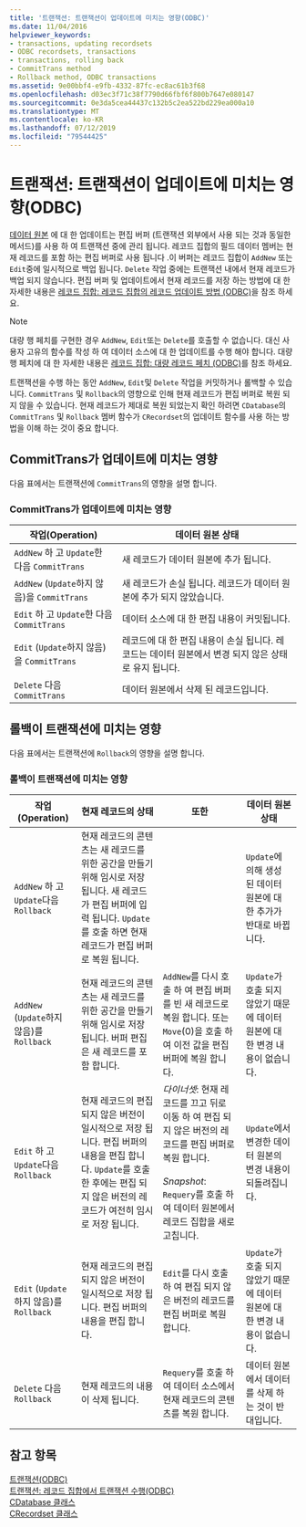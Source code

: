 ```yaml
---
title: '트랜잭션: 트랜잭션이 업데이트에 미치는 영향(ODBC)'
ms.date: 11/04/2016
helpviewer_keywords:
- transactions, updating recordsets
- ODBC recordsets, transactions
- transactions, rolling back
- CommitTrans method
- Rollback method, ODBC transactions
ms.assetid: 9e00bbf4-e9fb-4332-87fc-ec8ac61b3f68
ms.openlocfilehash: d03ec3f71c38f7790d66fbf6f800b7647e080147
ms.sourcegitcommit: 0e3da5cea44437c132b5c2ea522bd229ea000a10
ms.translationtype: MT
ms.contentlocale: ko-KR
ms.lasthandoff: 07/12/2019
ms.locfileid: "79544425"
---
```

# <a name="transaction-how-transactions-affect-updates-odbc"></a>트랜잭션: 트랜잭션이 업데이트에 미치는 영향(ODBC)

[데이터 원본](../../data/odbc/data-source-odbc.md) 에 대 한 업데이트는 편집 버퍼 (트랜잭션 외부에서 사용 되는 것과 동일한 메서드)를 사용 하 여 트랜잭션 중에 관리 됩니다. 레코드 집합의 필드 데이터 멤버는 현재 레코드를 포함 하는 편집 버퍼로 사용 됩니다 .이 버퍼는 레코드 집합이 `AddNew` 또는 `Edit`중에 일시적으로 백업 됩니다. `Delete` 작업 중에는 트랜잭션 내에서 현재 레코드가 백업 되지 않습니다. 편집 버퍼 및 업데이트에서 현재 레코드를 저장 하는 방법에 대 한 자세한 내용은 [레코드 집합: 레코드 집합의 레코드 업데이트 방법 (ODBC)](../../data/odbc/recordset-how-recordsets-update-records-odbc.md)을 참조 하세요.

> [!NOTE]
>  대량 행 페치를 구현한 경우 `AddNew`, `Edit`또는 `Delete`를 호출할 수 없습니다. 대신 사용자 고유의 함수를 작성 하 여 데이터 소스에 대 한 업데이트를 수행 해야 합니다. 대량 행 페치에 대 한 자세한 내용은 [레코드 집합: 대량 레코드 페치 (ODBC)](../../data/odbc/recordset-fetching-records-in-bulk-odbc.md)를 참조 하세요.

트랜잭션을 수행 하는 동안 `AddNew`, `Edit`및 `Delete` 작업을 커밋하거나 롤백할 수 있습니다. `CommitTrans` 및 `Rollback`의 영향으로 인해 현재 레코드가 편집 버퍼로 복원 되지 않을 수 있습니다. 현재 레코드가 제대로 복원 되었는지 확인 하려면 `CDatabase`의 `CommitTrans` 및 `Rollback` 멤버 함수가 `CRecordset`의 업데이트 함수를 사용 하는 방법을 이해 하는 것이 중요 합니다.

##  <a name="how-committrans-affects-updates"></a><a name="_core_how_committrans_affects_updates"></a>CommitTrans가 업데이트에 미치는 영향

다음 표에서는 트랜잭션에 `CommitTrans`의 영향을 설명 합니다.

### <a name="how-committrans-affects-updates"></a>CommitTrans가 업데이트에 미치는 영향

|작업(Operation)|데이터 원본 상태|
|---------------|---------------------------|
|`AddNew` 하 고 `Update`한 다음 `CommitTrans`|새 레코드가 데이터 원본에 추가 됩니다.|
|`AddNew` (`Update`하지 않음)을 `CommitTrans`|새 레코드가 손실 됩니다. 레코드가 데이터 원본에 추가 되지 않았습니다.|
|`Edit` 하 고 `Update`한 다음 `CommitTrans`|데이터 소스에 대 한 편집 내용이 커밋됩니다.|
|`Edit` (`Update`하지 않음)을 `CommitTrans`|레코드에 대 한 편집 내용이 손실 됩니다. 레코드는 데이터 원본에서 변경 되지 않은 상태로 유지 됩니다.|
|`Delete` 다음 `CommitTrans`|데이터 원본에서 삭제 된 레코드입니다.|

##  <a name="how-rollback-affects-transactions"></a><a name="_core_how_rollback_affects_updates"></a>롤백이 트랜잭션에 미치는 영향

다음 표에서는 트랜잭션에 `Rollback`의 영향을 설명 합니다.

### <a name="how-rollback-affects-transactions"></a>롤백이 트랜잭션에 미치는 영향

|작업(Operation)|현재 레코드의 상태|또한|데이터 원본 상태|
|---------------|------------------------------|-------------------|---------------------------|
|`AddNew` 하 고 `Update`다음 `Rollback`|현재 레코드의 콘텐츠는 새 레코드를 위한 공간을 만들기 위해 임시로 저장 됩니다. 새 레코드가 편집 버퍼에 입력 됩니다. `Update`를 호출 하면 현재 레코드가 편집 버퍼로 복원 됩니다.||`Update`에 의해 생성 된 데이터 원본에 대 한 추가가 반대로 바뀝니다.|
|`AddNew` (`Update`하지 않음)를 `Rollback`|현재 레코드의 콘텐츠는 새 레코드를 위한 공간을 만들기 위해 임시로 저장 됩니다. 버퍼 편집은 새 레코드를 포함 합니다.|`AddNew`를 다시 호출 하 여 편집 버퍼를 빈 새 레코드로 복원 합니다. 또는 `Move`(0)을 호출 하 여 이전 값을 편집 버퍼에 복원 합니다.|`Update`가 호출 되지 않았기 때문에 데이터 원본에 대 한 변경 내용이 없습니다.|
|`Edit` 하 고 `Update`다음 `Rollback`|현재 레코드의 편집 되지 않은 버전이 일시적으로 저장 됩니다. 편집 버퍼의 내용을 편집 합니다. `Update`를 호출한 후에는 편집 되지 않은 버전의 레코드가 여전히 임시로 저장 됩니다.|*다이너셋*: 현재 레코드를 끄고 뒤로 이동 하 여 편집 되지 않은 버전의 레코드를 편집 버퍼로 복원 합니다.<br /><br /> *Snapshot*: `Requery`를 호출 하 여 데이터 원본에서 레코드 집합을 새로 고칩니다.|`Update`에서 변경한 데이터 원본의 변경 내용이 되돌려집니다.|
|`Edit` (`Update`하지 않음)를 `Rollback`|현재 레코드의 편집 되지 않은 버전이 일시적으로 저장 됩니다. 편집 버퍼의 내용을 편집 합니다.|`Edit`를 다시 호출 하 여 편집 되지 않은 버전의 레코드를 편집 버퍼로 복원 합니다.|`Update`가 호출 되지 않았기 때문에 데이터 원본에 대 한 변경 내용이 없습니다.|
|`Delete` 다음 `Rollback`|현재 레코드의 내용이 삭제 됩니다.|`Requery`를 호출 하 여 데이터 소스에서 현재 레코드의 콘텐츠를 복원 합니다.|데이터 원본에서 데이터를 삭제 하는 것이 반대입니다.|

## <a name="see-also"></a>참고 항목

[트랜잭션(ODBC)](../../data/odbc/transaction-odbc.md)<br/>
[트랜잭션: 레코드 집합에서 트랜잭션 수행(ODBC)](../../data/odbc/transaction-performing-a-transaction-in-a-recordset-odbc.md)<br/>
[CDatabase 클래스](../../mfc/reference/cdatabase-class.md)<br/>
[CRecordset 클래스](../../mfc/reference/crecordset-class.md)

